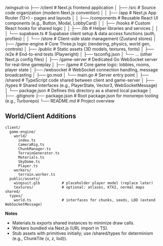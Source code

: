 /wingsuit-io
├── /client                     # Next.js frontend application
│   ├── /src                    # Source code organization (modern Next.js convention)
│   │   ├── /app                # Next.js App Router (13+) - pages and layouts
│   │   ├── /components         # Reusable React UI components (e.g., Button, Modal, LobbyCard)
│   │   ├── /hooks              # Custom React hooks for shared logic
│   │   ├── /lib                # Helper libraries and services
│   │   │   └── supabase.ts     # Supabase client setup & data access functions (auth, profiles)
│   │   └── /store              # Client-side state management (Zustand stores)
│   ├── /game-engine            # Core Three.js logic (rendering, physics, world gen, controls)
│   ├── /public                 # Static assets (3D models, textures, fonts)
│   ├── /e2e                    # End-to-end tests (Playwright)
│   ├── tsconfig.json
│   └── ... (other Next.js config files)
│
├── /game-server                # Dedicated Go WebSocket server for real-time gameplay
│   ├── /game                   # Core game logic: lobbies, rooms, player state
│   ├── /websocket              # WebSocket connection handling, message broadcasting
│   ├── go.mod
│   └── main.go                 # Server entry point
│
├── /shared                     # TypeScript code shared between client and game-server
│   ├── /types                  # Shared interfaces (e.g., PlayerState, Vector3, WebSocketMessage)
│   └── package.json            # Defines this directory as a shared local package
│
├── .gitignore
├── package.json                # Root package.json for monorepo tooling (e.g., Turborepo)
└── README.md                   # Project overview

## World/Client Additions

```
client/
  game-engine/
    world/
      index.ts
      CameraRig.ts
      ChunkManager.ts
      TerrainGenerator.ts
      Materials.ts
      SkyDome.ts
      Player.ts
    workers/
      terrain.worker.ts
  public/assets/
    wingsuit.glb          # placeholder player model (replace later)
    textures/             # optional: atlases, KTX2, normal maps
shared/
  types/
    world.ts              # interfaces for chunks, seeds, LOD (extend WebSocketMessage)
```

**Notes**
- Materials.ts exports shared instances to minimize draw calls.
- Workers bundled via Next.js (URL import in TS).
- Stub assets with primitives initially; use /shared/types for determinism (e.g., ChunkTile {x, z, lod}).